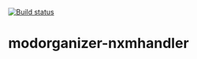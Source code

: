 [![Build status](https://ci.appveyor.com/api/projects/status/2lu4vq3vxne2me08?svg=true)](https://ci.appveyor.com/project/Modorganizer2/modorganizer-nxmhandler)

# modorganizer-nxmhandler
